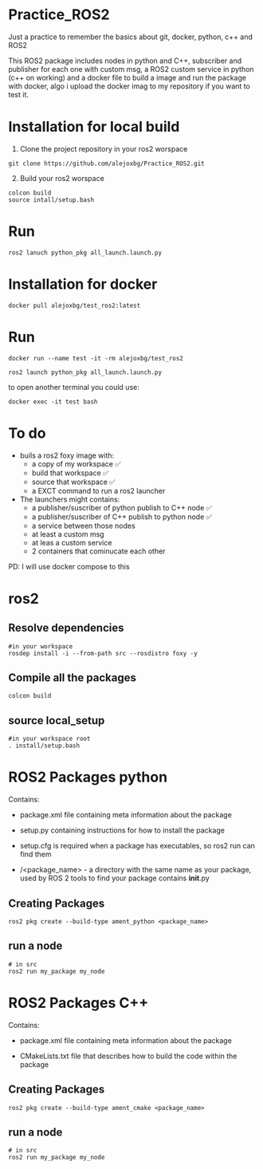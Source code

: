 # Practice_ROS2
Just a practice to remember the basics about git, docker, python, c++ and ROS2

This ROS2 package includes nodes in python and C++, subscriber and publisher for each one with custom msg, a ROS2 custom service in python (c++ on working) and a docker file to build a image and run the package with docker, algo i upload the docker imag to my repository if you want to test it. 


# Installation for local build

1. Clone the project repository in your ros2 worspace

```
git clone https://github.com/alejoxbg/Practice_ROS2.git
```

2. Build your ros2 worspace 
```
colcon build
source intall/setup.bash
```
# Run
```
ros2 lanuch python_pkg all_launch.launch.py
```


# Installation for docker
```
docker pull alejoxbg/test_ros2:latest
```

# Run
```
docker run --name test -it -rm alejoxbg/test_ros2

ros2 launch python_pkg all_launch.launch.py
```
to open another terminal you could use:
```
docker exec -it test bash
```


# To do


- buils a ros2 foxy image with:
    - a copy of my workspace  ✅
    - build that workspace ✅
    - source that workspace ✅
    - a EXCT command to run a ros2 launcher
- The launchers might contains:
    - a publisher/suscriber of python publish to C++ node ✅
    - a publisher/suscriber of C++ publish to python node ✅
    - a service between those nodes
    - at least a custom msg
    - at leas a custom service
    - 2 containers that cominucate each other

PD: I will use docker compose to this


# ros2

## Resolve dependencies
```
#in your workspace
rosdep install -i --from-path src --rosdistro foxy -y
```

## Compile all the packages
```
colcon build
```
## source local_setup
```
#in your workspace root
. install/setup.bash
```

# ROS2 Packages python

Contains:

- package.xml file containing meta information about the package

- setup.py containing instructions for how to install the package

- setup.cfg is required when a package has executables, so ros2 run can find them

- /<package_name> - a directory with the same name as your package, used by ROS 2 tools to find your package contains __init__.py

## Creating Packages
```
ros2 pkg create --build-type ament_python <package_name>
```

## run a node
```
# in src
ros2 run my_package my_node
```
# ROS2 Packages C++

Contains:

- package.xml file containing meta information about the package

- CMakeLists.txt file that describes how to build the code within the package


## Creating Packages
```
ros2 pkg create --build-type ament_cmake <package_name>
```

## run a node
```
# in src
ros2 run my_package my_node
```
